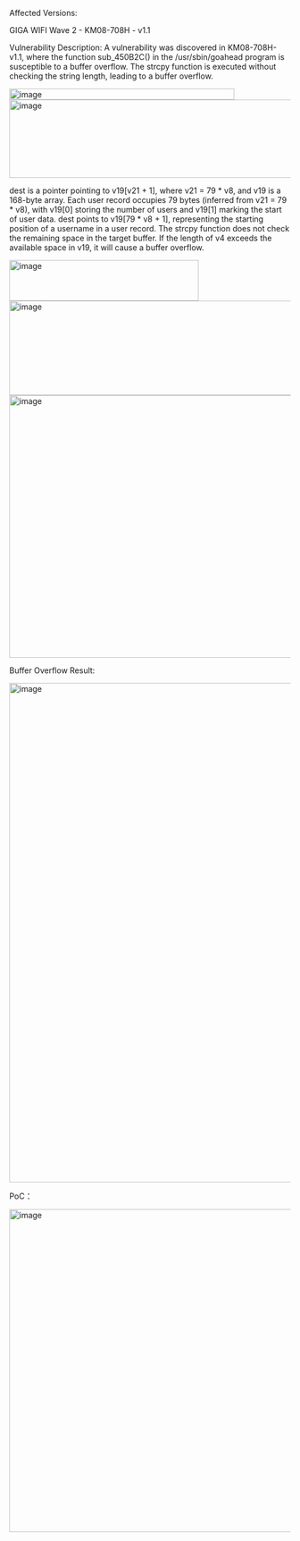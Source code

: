Affected Versions:

GIGA WIFI Wave 2 - KM08-708H - v1.1

Vulnerability Description:
A vulnerability was discovered in KM08-708H-v1.1, where the function sub_450B2C() in the /usr/sbin/goahead program is susceptible to a buffer overflow. The strcpy function is executed without checking the string length, leading to a buffer overflow.

<img width="403" height="20" alt="image" src="https://github.com/user-attachments/assets/31b25c3e-82d0-4b67-a785-c3721f037db2" />

<img width="711" height="140" alt="image" src="https://github.com/user-attachments/assets/7c1ae980-f41b-4f3b-a8f7-fc8a9c47a399" />

dest is a pointer pointing to v19[v21 + 1], where v21 = 79 * v8, and v19 is a 168-byte array.
Each user record occupies 79 bytes (inferred from v21 = 79 * v8), with v19[0] storing the number of users and v19[1] marking the start of user data.
dest points to v19[79 * v8 + 1], representing the starting position of a username in a user record.
The strcpy function does not check the remaining space in the target buffer. If the length of v4 exceeds the available space in v19, it will cause a buffer overflow.

<img width="339" height="73" alt="image" src="https://github.com/user-attachments/assets/5837cf19-60c4-404f-b5b9-6a704ccb875b" />


<img width="598" height="169" alt="image" src="https://github.com/user-attachments/assets/61b71ba2-4d85-4e86-8477-c5027072aa23" />


<img width="752" height="470" alt="image" src="https://github.com/user-attachments/assets/73ff783d-5130-4659-997a-11c171f0222d" />


Buffer Overflow Result:

<img width="1707" height="894" alt="image" src="https://github.com/user-attachments/assets/47af9ad4-659a-4ab7-8c8b-14c332de3225" />

PoC：

<img width="1011" height="578" alt="image" src="https://github.com/user-attachments/assets/d2e5a8b7-2cf0-4416-9372-40ccedf73354" />
